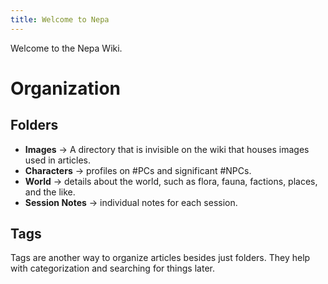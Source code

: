 ```yaml
---
title: Welcome to Nepa
---
```

Welcome to the Nepa Wiki.
# Organization
## Folders
- **Images** -> A directory that is invisible on the wiki that houses images used in articles.
- **Characters** -> profiles on #PCs and significant #NPCs.
- **World** -> details about the world, such as flora, fauna, factions, places, and the like.
- **Session Notes** -> individual notes for each session.
## Tags
Tags are another way to organize articles besides just folders. They help with categorization and searching for things later.